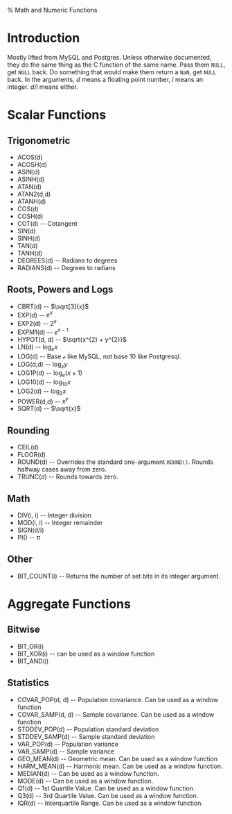 % Math and Numeric Functions

Introduction
============

Mostly lifted from MySQL and Postgres. Unless otherwise documented,
they do the same thing as the C function of the same name. Pass them
`NULL`, get `NULL` back. Do something that would make them return a
`NaN`, get `NULL` back. In the arguments, *d* means a floating point
number, *i* means an integer. *d/i* means either.

Scalar Functions
================

Trigonometric
-------------

* ACOS(d)
* ACOSH(d)
* ASIN(d)
* ASINH(d)
* ATAN(d)
* ATAN2(d,d)
* ATANH(d)
* COS(d)
* COSH(d)
* COT(d) -- Cotangent
* SIN(d)
* SINH(d)
* TAN(d)
* TANH(d)
* DEGREES(d) -- Radians to degrees 
* RADIANS(d) -- Degrees to radians

Roots, Powers and Logs
----------------------

* CBRT(d) -- $\sqrt[3]{x}$
* EXP(d) -- $e^{x}$
* EXP2(d) -- $2^{x}$
* EXPM1(d) -- $e^{x-1}$
* HYPOT(d, d) -- $\sqrt{x^{2} + y^{2}}$
* LN(d) -- $\log_{e} x$
* LOG(d) -- Base ℯ like MySQL, not base 10 like Postgresql.
* LOG(d,d) -- $\log_{x} y$
* LOG1P(d) -- $\log_{e} (x+1)$
* LOG10(d) -- $\log_{10} x$
* LOG2(d) -- $\log_{2} x$
* POWER(d,d) -- $x^{y}$
* SQRT(d) -- $\sqrt{x}$

Rounding
--------

* CEIL(d)
* FLOOR(d)
* ROUND(d) -- Overrides the standard one-argument `ROUND()`. Rounds
  halfway cases away from zero.
* TRUNC(d) -- Rounds towards zero.

Math
----

* DIV(i, i) -- Integer division
* MOD(i, i) -- Integer remainder
* SIGN(d/i)
* PI() -- π

Other
-----

* BIT_COUNT(i) -- Returns the number of set bits in its integer argument.

Aggregate Functions
===================

Bitwise
-------

* BIT_OR(i)
* BIT_XOR(i) -- can be used as a window function
* BIT_AND(i)

Statistics
----------

* COVAR_POP(d, d) -- Population covariance. Can be used as a window function
* COVAR_SAMP(d, d) -- Sample covariance. Can be used as a window function
* STDDEV_POP(d) -- Population standard deviation
* STDDEV_SAMP(d) -- Sample standard deviation
* VAR_POP(d) -- Population variance
* VAR_SAMP(d) -- Sample variance
* GEO_MEAN(d) -- Geometric mean. Can be used as a window function
* HARM_MEAN(d) -- Harmonic mean. Can be used as a window function.
* MEDIAN(d) -- Can be used as a window function.
* MODE(d) -- Can be used as a window function.
* Q1(d) -- 1st Quartile Value. Can be used as a window function.
* Q3(d) -- 3rd Quartile Value. Can be used as a window function.
* IQR(d) -- Interquartile Range. Can be used as a window function.
